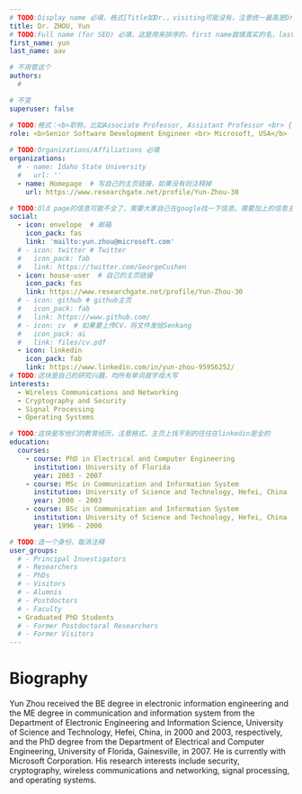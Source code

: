 ```yaml
---
# TODO:Display name 必填，格式[Title如Dr.，visiting可能没有，注意统一最高是Dr. 而不是Prof.] [全大写的Last name][, ][首字母大写的Last name]
title: Dr. ZHOU, Yun
# TODO:Full name (for SEO) 必填，这是用来排序的，first name就填真实的名，last_name一定按照excel填写
first_name: yun   
last_name: aav

# 不用管这个
authors:
  # 

# 不变
superuser: false

# TODO:格式：<b>职称，比如Associate Professor, Assistant Professor <br> {工作单位}, {工作国家:China、USA等}</b>
role: <b>Senior Software Development Engineer <br> Microsoft, USA</b>
 
# TODO:Organizations/Affiliations 必填
organizations:
  # - name: Idaho State University 
  #   url: ''
  - name: Homepage  # 写自己的主页链接，如果没有则注释掉
    url: https://www.researchgate.net/profile/Yun-Zhou-30

# TODO:Old page的信息可能不全了，需要大家自己在google找一下信息。需要加上的信息主要包含email、google scholar、个人主页、linkedin
social:
  - icon: envelope  # 邮箱
    icon_pack: fas
    link: 'mailto:yun.zhou@microsoft.com'
  # - icon: twitter # Twitter
  #   icon_pack: fab  
  #   link: https://twitter.com/GeorgeCushen
  - icon: house-user  # 自己的主页链接
    icon_pack: fas
    link: https://www.researchgate.net/profile/Yun-Zhou-30
  # - icon: github # github主页
  #   icon_pack: fab   
  #   link: https://www.github.com/
  # - icon: cv  # 如果要上传CV，将文件发给Senkang
  #   icon_pack: ai
  #   link: files/cv.pdf
  - icon: linkedin 
    icon_pack: fab
    link: https://www.linkedin.com/in/yun-zhou-95956252/
# TODO:这块是自己的研究兴趣，均所有单词首字母大写
interests:
  - Wireless Communications and Networking
  - Cryptography and Security
  - Signal Processing
  - Operating Systems

# TODO:这块是写他们的教育经历，注意格式。主页上找不到的往往在linkedin是全的
education:
  courses:
    - course: PhD in Electrical and Computer Engineering
      institution: University of Florida
      year: 2003 - 2007
    - course: MSc in Communication and Information System
      institution: University of Science and Technology, Hefei, China
      year: 2000 - 2003
    - course: BSc in Communication and Information System
      institution: University of Science and Technology, Hefei, China
      year: 1996 - 2000

# TODO:选一个身份，取消注释
user_groups:
  # - Principal Investigators
  # - Researchers
  # - PhDs
  # - Visitors
  # - Alumnis
  # - Postdoctors
  # - Faculty
  - Graduated PhD Students
  # - Former Postdoctoral Researchers
  # - Former Visitors
---
```

<!-- TODO:写自己的Biography -->
# Biography
<!-- 这部分不要写他们的PhD招生信息，直接复制他们主页的个人简介。实在没有，在excel备注一下{个人资料缺失}再提交给我 -->
<!-- <p style="text-align:justify">  -->
Yun Zhou received the BE degree in electronic information engineering and the ME degree in communication and information system from the Department of Electronic Engineering and Information Science, University of Science and Technology, Hefei, China, in 2000 and 2003, respectively, and the PhD degree from the Department of Electrical and Computer Engineering, University of Florida, Gainesville, in 2007. He is currently with Microsoft Corporation. His research interests include security, cryptography, wireless communications and networking, signal processing, and operating systems.